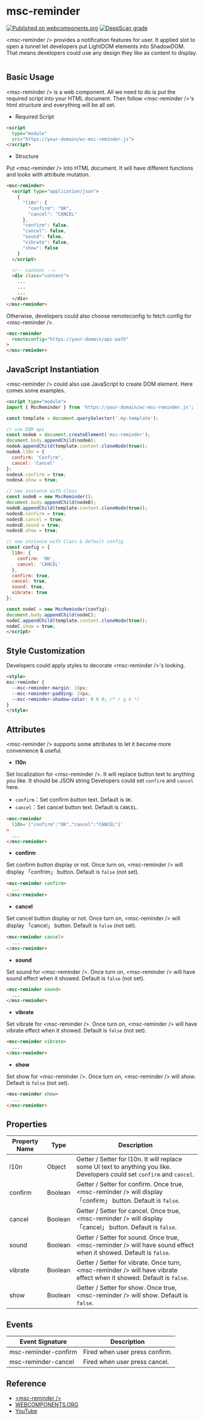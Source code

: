 # msc-reminder

[![Published on webcomponents.org](https://img.shields.io/badge/webcomponents.org-published-blue.svg)](https://www.webcomponents.org/element/msc-reminder) [![DeepScan grade](https://deepscan.io/api/teams/16372/projects/25226/branches/785830/badge/grade.svg)](https://deepscan.io/dashboard#view=project&tid=16372&pid=25226&bid=785830)

&lt;msc-reminder /> provides a notification features for user. It applied slot to open a tunnel let developers put LightDOM elements into ShadowDOM. That means developers could use any design they like as content to display.


![<msc-reminder />](https://blog.lalacube.com/mei/img/preview/msc-reminder.png)


## Basic Usage

&lt;msc-reminder /> is a web component. All we need to do is put the required script into your HTML document. Then follow &lt;msc-reminder />'s html structure and everything will be all set.

- Required Script

```html
<script
  type="module"
  src="https://your-domain/wc-msc-reminder.js">        
</script>
```

- Structure

Put &lt;msc-reminder /> into HTML document. It will have different functions and looks with attribute mutation.

```html
<msc-reminder>
  <script type="application/json">
    {
      "l10n": {
        "confirm": "OK",
        "cancel": "CANCEL"
      },
      "confirm": false,
      "cancel": false,
      "sound": false,
      "vibrate": false,
      "show": false
    }
  </script>

  <!-- content -->
  <div class="content">
    ...
    ...
    ...
  </div>
</msc-reminder>
```

Otherwise, developers could also choose remoteconfig to fetch config for &lt;msc-reminder />.

```html
<msc-reminder
  remoteconfig="https://your-domain/api-path"
>
</msc-reminder>
```

## JavaScript Instantiation

&lt;msc-reminder /> could also use JavaScript to create DOM element. Here comes some examples.

```html
<script type="module">
import { MscReminder } from 'https://your-domain/wc-msc-reminder.js';

const template = document.querySelector('.my-template');

// use DOM api
const nodeA = document.createElement('msc-reminder');
document.body.appendChild(nodeA);
nodeA.appendChild(template.content.cloneNode(true));
nodeA.l10n = {
  confirm: 'Confirm',
  cancel: 'Cancel'
};
nodesA.confirm = true;
nodesA.show = true;

// new instance with Class
const nodeB = new MscReminder();
document.body.appendChild(nodeB);
nodeB.appendChild(template.content.cloneNode(true));
nodesB.confirm = true;
nodesB.cancel = true;
nodesB.sound = true;
nodesB.show = true;

// new instance with Class & default config
const config = {
  l10n: {
    confirm: 'OK',
    cancel: 'CANCEL'
  },
  confirm: true,
  cancel: true,
  sound: true,
  vibrate: true
};

const nodeC = new MscReminder(config);
document.body.appendChild(nodeC);
nodeC.appendChild(template.content.cloneNode(true));
nodeC.show = true;
</script>
```

## Style Customization

Developers could apply styles to decorate &lt;msc-reminder />'s looking.

```html
<style>
msc-reminder {
  --msc-reminder-margin: 16px;
  --msc-reminder-padding: 24px;
  --msc-reminder-shadow-color: 0 0 0; /* r g b */
}
</style>
```

## Attributes

&lt;msc-reminder /> supports some attributes to let it become more convenience & useful.

- **l10n**

Set localization for &lt;msc-reminder />. It will replace button text to anything you like. It should be JSON string Developers could set `confirm` and `cancel` here.

- `confirm`：Set confirm button text. Default is `OK`.
- `cancel`：Set cancel button text. Default is `CANCEL`.

```html
<msc-reminder
  l10n='{"confirm":"OK","cancel":"CANCEL"}'
>
  ...
</msc-reminder>
```

- **confirm**

Set confirm button display or not. Once turn on, &lt;msc-reminder /> will display 「confrim」 button. Default is `false` (not set).

```html
<msc-reminder confirm>
  ...
</msc-reminder>
```

- **cancel**

Set cancel button display or not. Once turn on, &lt;msc-reminder /> will display 「cancel」 button. Default is `false` (not set).

```html
<msc-reminder cancel>
  ...
</msc-reminder>
```

- **sound**

Set sound for &lt;msc-reminder />. Once turn on, &lt;msc-reminder /> will have sound effect when it showed. Default is `false` (not set).

```html
<msc-reminder sound>
  ...
</msc-reminder>
```

- **vibrate**

Set vibrate for &lt;msc-reminder />. Once turn on, &lt;msc-reminder /> will have vibrate effect when it showed. Default is `false` (not set).

```html
<msc-reminder vibrate>
  ...
</msc-reminder>
```

- **show**

Set show for &lt;msc-reminder />. Once turn on, &lt;msc-reminder /> will show. Default is `false` (not set).

```html
<msc-reminder show>
  ...
</msc-reminder>
```

## Properties

| Property Name | Type | Description |
| ----------- | ----------- | ----------- |
| l10n | Object | Getter / Setter for l10n. It will replace some UI text to anything you like. Developers could set `confirm` and `cancel`. |
| confirm | Boolean | Getter / Setter for confirm. Once true, &lt;msc-reminder /> will display 「confirm」 button. Default is `false`. |
| cancel | Boolean | Getter / Setter for cancel. Once true, &lt;msc-reminder /> will display 「cancel」 button. Default is `false`. |
| sound | Boolean | Getter / Setter for sound. Once true, &lt;msc-reminder /> will have sound effect when it showed. Default is `false`. |
| vibrate | Boolean | Getter / Setter for vibrate. Once turn, &lt;msc-reminder /> will have vibrate effect when it showed. Default is `false`. |
| show | Boolean | Getter / Setter for show. Once true, &lt;msc-reminder /> will show. Default is `false`. |

## Events

| Event Signature | Description |
| ----------- | ----------- |
| msc-reminder-confirm | Fired when user press confirm. |
| msc-reminder-cancel | Fired when user press cancel. |

## Reference

- [&lt;msc-reminder />](https://blog.lalacube.com/mei/webComponent_msc-reminder.html)
- [WEBCOMPONENTS.ORG](https://www.webcomponents.org/element/msc-reminder)
- [YouTube](https://youtube.com/shorts/Dy2Ev1XoDCs)
